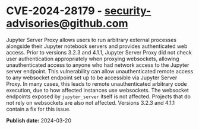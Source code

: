 # CVE-2024-28179 - security-advisories@github.com

Jupyter Server Proxy allows users to run arbitrary external processes alongside their Jupyter notebook servers and provides authenticated web access. Prior to versions 3.2.3 and 4.1.1, Jupyter Server Proxy did not check user authentication appropriately when proxying websockets, allowing unauthenticated access to anyone who had network access to the Jupyter server endpoint. This vulnerability can allow unauthenticated remote access to any websocket endpoint set up to be accessible via Jupyter Server Proxy. In many cases, this leads to remote unauthenticated arbitrary code execution, due to how affected instances use websockets. The websocket endpoints exposed by `jupyter_server` itself is not affected. Projects that do not rely on websockets are also not affected. Versions 3.2.3 and 4.1.1 contain a fix for this issue.

**Publish date:** 2024-03-20
